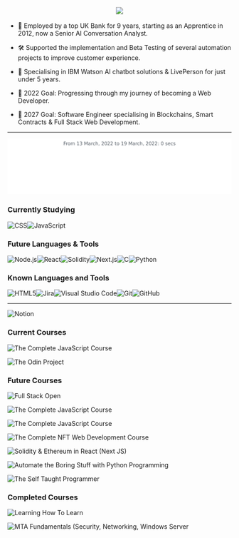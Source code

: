 <!-- Start Title Section -->

<p align="center">
<a href="https://github.com/liamfrazer/"><img src="https://readme-typing-svg.herokuapp.com?size=50&duration=4500&color=74FF23&center=true&vCenter=true&width=900&lines=Liam+Frazer;Senior+AI+Conversation+Analyst;%F0%9F%9A%80%F0%9F%9A%80%F0%9F%9A%80;Future+Software+Engineer"></a>

<!-- End Title Section -->
<!-- Start About Me Section -->

-   🏦 Employed by a top UK Bank for 9 years, starting as an Apprentice in 2012, now a Senior AI Conversation Analyst.
-   🛠 Supported the implementation and Beta Testing of several automation projects to improve customer experience.
-   🤖 Specialising in IBM Watson AI chatbot solutions & LivePerson for just under 5 years.

-   🥅 2022 Goal: Progressing through my journey of becoming a Web Developer.
-   📝 2027 Goal: Software Engineer specialising in Blockchains, Smart Contracts & Full Stack Web Development.

---

<!-- End About Me Section -->
<!-- Start Dynamic Wakatime Stats -->

<img
  src="https://github.com/liamfrazer/liamfrazer/blob/main/images/stat.svg"
  alt="Frz WakaTime Activity"
/>

<!-- ## ![Wakatime stats](https://github-readme-stats.vercel.app/api/wakatime?username=frz) -->

<!-- End Dynamic Wakatime Stats -->
<!-- TODO-IST:START -->
<!-- TODO-IST:END -->
<!-- Start Knowledge Section -->

### Currently Studying

[<img align="left" alt="CSS" src="https://img.shields.io/badge/css3-%231572B6.svg?style=for-the-badge&logo=css3&logoColor=white" />][css3]
[<img align="left" alt="JavaScript" src="https://img.shields.io/badge/javascript-%2320232a.svg?style=for-the-badge&logo=javascript&logoColor=%23F7DF1E" />][javascript]
</br>

### Future Languages & Tools

[<img align="left" alt="Node.js" src="https://img.shields.io/badge/node.js-6DA55F?style=for-the-badge&logo=node.js&logoColor=white" />][node.js]
[<img align="left" alt="React" src="https://img.shields.io/badge/react-%2320232a.svg?style=for-the-badge&logo=react&logoColor=%2361DAFB" />][react]
[<img align="left" alt="Solidity" src="https://img.shields.io/badge/Solidity-%2320232a.svg?style=for-the-badge&logo=solidity&logoColor=white" />][solidity]
[<img align="left" alt="Next.js" src="https://img.shields.io/badge/Next-%2320232a.svg?style=for-the-badge&logo=next.js&logoColor=white" />][next.js]
[<img align="left" alt="C" src="https://img.shields.io/badge/c-%2300599C.svg?style=for-the-badge&logo=c&logoColor=white" />][c]
[<img align="left" alt="Python" src="https://img.shields.io/badge/python-3670A0?style=for-the-badge&logo=python&logoColor=ffdd54" />][python]

<br />

### Known Languages and Tools

<!-- [<img align="left" alt="Notion" src="https://img.shields.io/badge/Notion-%23000000.svg?style=for-the-badge&logo=notion&logoColor=white" />][notion]
[<img align="left" alt="Notion" src="https://img.shields.io/badge/Obsidian-%23000000.svg?style=for-the-badge&logo=obsidian&logoColor=white" />][obsidian]
<br /> -->

[<img align="left" alt="HTML5" src="https://img.shields.io/badge/html5-%23E34F26.svg?style=for-the-badge&logo=html5&logoColor=white" />][html5]
[<img align="left" alt="Jira" src="https://img.shields.io/badge/jira-%230A0FFF.svg?style=for-the-badge&logo=jira&logoColor=white" />][jira]
[<img align="left" alt="Visual Studio Code" src="https://img.shields.io/badge/VS%20Code-0078d7.svg?style=for-the-badge&logo=visual-studio-code&logoColor=white" />][vscode]
[<img align="left" alt="Git" src="https://img.shields.io/badge/git-%23F05033.svg?style=for-the-badge&logo=git&logoColor=white" />][git]
[<img align="left" alt="GitHub" src="https://img.shields.io/badge/github-%2320232a.svg?style=for-the-badge&logo=github&logoColor=white" />][github]
<br />

<!-- [<img align="left" alt="IBM Watson" width="40px" src="https://upload.wikimedia.org/wikipedia/en/0/00/IBM_Watson_Logo_2017.png" />][ibmwatson]
[<img align="left" alt="LivePerson" width="40px" src="https://d1hryyr5hiabsc.cloudfront.net/web2020/img/chat-engagements/LP_Sun_2020_Engagement_Icon.svg" />][liveperson]
[<img align="left" alt="ServiceNow" width="40px" src="https://symbols.getvecta.com/stencil_95/73_servicenow-icon.29d1cdcfca.svg" />][servicenow]

<br /> -->

---

<!-- End Knowledge Section -->
<!-- Start Courses Section -->

[<img align="left" alt="Notion" src="https://img.shields.io/badge/Track_my_journey_progression_via_notion-%23000000.svg?style=for-the-badge&logo=notion&logoColor=white" />][notion]
<br />

<!-- [<img align="left" alt="Obsidian" src="https://img.shields.io/badge/Obsidian_Markdown_Notes-%23000000.svg?style=for-the-badge&logo=obsidian&logoColor=white" />][obsidian]
<br /> -->

### Current Courses

[<img align="left" alt="The Complete JavaScript Course" src="https://img.shields.io/badge/The_Complete_JavaScript_Course-A435F0?style=for-the-badge&logo=Udemy&logoColor=white" />][cjs]
<br />

[<img align="left" alt="The Odin Project" src="https://img.shields.io/badge/The_Odin_Project-E3B465?style=for-the-badge" />][top]
<br />

### Future Courses

[<img align="left" alt="Full Stack Open" src="https://img.shields.io/badge/Full_Stack_Open_2022-%23000000.svg?style=for-the-badge" />][fso2022]
<br />

[<img align="left" alt="The Complete JavaScript Course" src="https://img.shields.io/badge/Harvard_CS50X_Introduction_to_Computer_Science-%2302262B.svg?style=for-the-badge&logo=edX&logoColor=white" />][cs50x]
<br />

[<img align="left" alt="The Complete JavaScript Course" src="https://img.shields.io/badge/Harvard_CS50W_Web_Programming_With_Python_and_JavaScript-%2302262B.svg?style=for-the-badge&logo=edX&logoColor=white" />][cs50w]
<br />

[<img align="left" alt="The Complete NFT Web Development Course" src="https://img.shields.io/badge/The_Complete_NFT_Web_Development_Course-A435F0?style=for-the-badge&logo=Udemy&logoColor=white" />][nftweb]
<br />

[<img align="left" alt="Solidity & Ethereum in React (Next JS)" src="https://img.shields.io/badge/solidity and ethereum in react the complete guide-A435F0?style=for-the-badge&logo=Udemy&logoColor=white" />][soliditycourse]
<br />

[<img align="left" alt="Automate the Boring Stuff with Python Programming" src="https://img.shields.io/badge/Automate_The_Boring_Stuff_with_python_Programming-A435F0?style=for-the-badge&logo=Udemy&logoColor=white" />][automateboring]
<br />

[<img align="left" alt="The Self Taught Programmer" src="https://img.shields.io/badge/The_Self_Taught_Programmer-A435F0?style=for-the-badge&logo=Udemy&logoColor=white" />][selftaught]
<br />

<!--
-   [Full Stack Open 2022][fso2022]
-   [Solidity & Ethereum in React (Next JS): The Complete Guide][soliditycourse]
-   [The Complete NFT Web Development Course][nftweb]
-   [Automate the Boring Stuff with Python Programming][automateboring]
-   [The Self Taught Programmer][selftaught]
-   [Harvard's CS50X Introduction to Computer Science][cs50x]
-   [Harvard's CS50W Web Programming with Python and JavaScript][cs50w]
-   [The Odin Project][top]
-   [The Complete JavaScript Course 2022][cjs]
-   [Learning How To Learn][lhtl]
-   [MTA Fundamentals (Security, Networking, Windows Server)][mta]
-->

### Completed Courses

[<img align="left" alt="Learning How To Learn" src="https://img.shields.io/badge/Learning_How_To_Learn-%230056D2.svg?style=for-the-badge&logo=Coursera&logoColor=white" />][lhtl]
<br />

[<img align="left" alt="MTA Fundamentals (Security, Networking, Windows Server" src="https://img.shields.io/badge/MTA_Fundamentals_(Security)_(Networking)_(Windows_Server)-258ffa?style=for-the-badge&logo=microsoft&logoColor=white" />][mta]
<br />

<!-- End Courses Section -->

<!-- Start Links Section -->

[vscode]: https://code.visualstudio.com/
[top]: https://theodinproject.com/
[git]: https://git-scm.com/
[github]: https://github.com/
[node.js]: https://nodejs.org/
[react]: https://reactjs.org/
[html5]: https://developer.mozilla.org/en-US/docs/Glossary/HTML5/
[css3]: https://developer.mozilla.org/en-US/docs/Glossary/CSS/
[javascript]: https://developer.mozilla.org/en-US/docs/Web/JavaScript/
[solidity]: https://docs.soliditylang.org/
[lhtl]: https://www.coursera.org/learn/learning-how-to-learn/
[ibmwatson]: https://www.ibm.com/uk-en/watson/
[liveperson]: https://www.liveperson.com/
[jira]: https://www.atlassian.com/software/jira/
[next.js]: https://nextjs.org/
[json]: https://www.json.org/json-en.html/
[servicenow]: https://servicenow.com/
[cjs]: https://www.udemy.com/course/the-complete-javascript-course/
[cdi]: https://www.conversationdesigninstitute.com/courses.html/
[mta]: https://support.microsoft.com/en-us/topic/earn-a-microsoft-technology-associate-mta-certification-357215d0-31ce-0620-feba-1bb60165b770/
[python]: https://www.python.org/
[cs50x]: https://www.edx.org/course/introduction-computer-science-harvardx-cs50x/
[cs50w]: https://www.edx.org/course/cs50s-web-programming-with-python-and-javascript?index=product&queryID=5c44c1c1d4f5a81bb7d4170208bb07b1&position=1/
[c]: https://en.wikipedia.org/wiki/C_(programming_language)/
[notion]: https://liamfrazer.notion.site/Software-Engineer-Journey-0c3796b414184465aa1aa8fda6ea32a1/
[nftweb]: https://www.udemy.com/course/the-complete-nft-web-developer-course-zero-to-professional/
[soliditycourse]: https://www.udemy.com/course/solidity-ethereum-in-react-next-js-the-complete-guide/
[selftaught]: https://www.udemy.com/course/self-taught-programmer/
[automateboring]: https://www.udemy.com/course/automate/
[obsidian]: https://github.com/liamfrazer/Obsidian-Notes
[fso2022]: https://fullstackopen.com/en/

<!-- End Links Section -->

<!-- Start Website Section -->

<!-- [![Website](https://img.shields.io/website?label=liamfrazer.com&style=for-the-badge&url=https%3A%2F%2Fliamfrazer.com)](https://liamfrazer.com)
[![Website](https://img.shields.io/website?label=frz.dev&style=for-the-badge&url=https%3A%2F%2Ffrz.dev)](https://frz.dev)
[![Website](https://img.shields.io/website?label=adaptoken.com&style=for-the-badge&url=https%3A%2F%2Fadaptoken.com)](https://adaptoken.com)

--- -->

<!-- End Website Section -->
